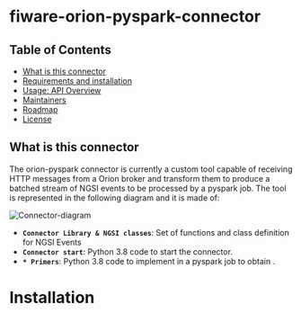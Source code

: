 # fiware-orion-pyspark-connector


## Table of Contents

-   [What is this connector](#what-is-this-connector)
-   [Requirements and installation](#requirements-and-installation)
-   [Usage: API Overview](#usage-api-overview)
-   [Maintainers](#maintainers)
-   [Roadmap](#roadmap)
-   [License](#license)


## What is this connector

The orion-pyspark connector is currently a custom tool capable of receiving HTTP messages from a Orion broker and transform them to produce a batched stream of NGSI events to be processed by a pyspark job.
The tool is represented in the following diagram and it is made of:


![Connector-diagram]("http://https://user-images.githubusercontent.com/103200695/162401586-22396bb7-6589-45f6-b7cc-0882af7d6c61.png")
                                     



-   **`Connector Library & NGSI classes`**: Set of functions and class definition for NGSI Events
-   **`Connector start`**: Python 3.8 code to start the connector.
-   **`* Primers`**: Python 3.8 code to implement in a pyspark job to obtain .

# Installation


